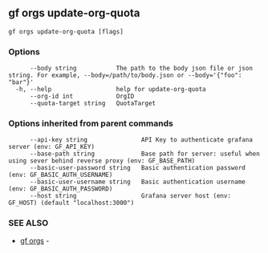## gf orgs update-org-quota



```
gf orgs update-org-quota [flags]
```

### Options

```
      --body string           The path to the body json file or json string. For example, --body=/path/to/body.json or --body='{"foo": "bar"}'
  -h, --help                  help for update-org-quota
      --org-id int            OrgID
      --quota-target string   QuotaTarget
```

### Options inherited from parent commands

```
      --api-key string               API Key to authenticate grafana server (env: GF_API_KEY)
      --base-path string             Base path for server: useful when using sever behind reverse proxy (env: GF_BASE_PATH)
      --basic-user-password string   Basic authentication password (env: GF_BASIC_AUTH_USERNAME)
      --basic-user-username string   Basic authentication username (env: GF_BASIC_AUTH_PASSWORD)
      --host string                  Grafana server host (env: GF_HOST) (default "localhost:3000")
```

### SEE ALSO

* [gf orgs](gf_orgs.md)	 - 

